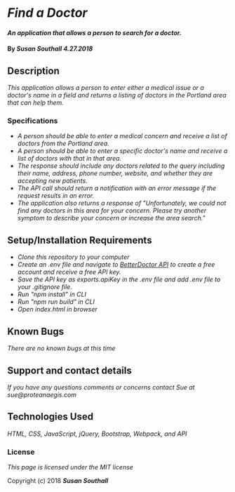 # _Find a Doctor_

#### _An application that allows a person to search for a doctor._

#### By _**Susan Southall 4.27.2018**_

## Description

_This application allows a person to enter either a medical issue or a doctor's name in a field and returns a listing of doctors in the Portland area that can help them._

### Specifications

* _A person should be able to enter a medical concern and receive a list of doctors from the Portland area._
* _A person should be able to enter a specific doctor's name and receive a list of doctors with that in that area._
* _The response should include any doctors related to the query including their name, address, phone number, website, and whether they are accepting new patients._
* _The API call should return a notification with an error message if the request results in an error._
* _The application also returns a response of "Unfortunately, we could not find any doctors in this area for your concern.  Please try another symptom to describe your concern or increase the area search."_



## Setup/Installation Requirements

* _Clone this repository to your computer_
* _Create an .env file and navigate to [BetterDoctor API](https://developer.betterdoctor.com/) to create a free account and receive a free API key._
* _Save the API key as exports.apiKey in the .env file and add .env file to your .gitignore file._
* _Run "npm install" in CLI_
* _Run "npm run build" in CLI_
* _Open index.html in browser_


## Known Bugs

_There are no known bugs at this time_

## Support and contact details

_If you have any questions comments or concerns contact Sue at sue@proteanaegis.com_

## Technologies Used

_HTML, CSS, JavaScript, jQuery, Bootstrap, Webpack, and API_

### License

*This page is licensed under the MIT license*

Copyright (c) 2018 **_Susan Southall_**
